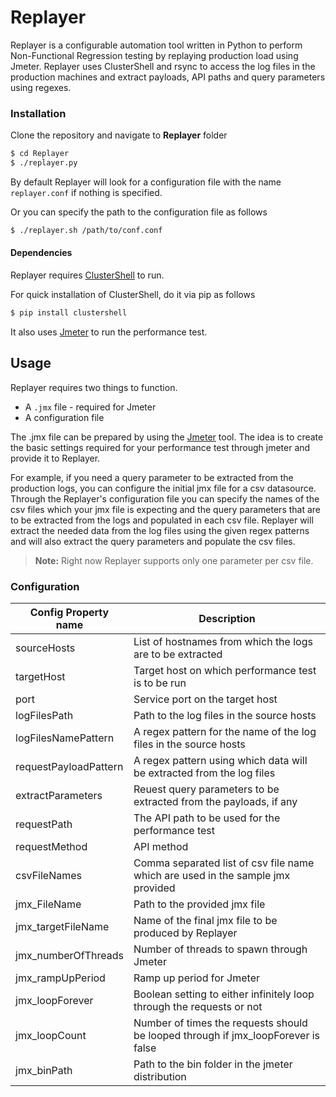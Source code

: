 Replayer
=======

Replayer is a configurable automation tool written in Python to perform Non-Functional Regression testing by replaying production load using Jmeter. Replayer uses ClusterShell and rsync to access the log files in the production machines and extract payloads, API paths and query parameters using regexes.

### Installation

Clone the repository and navigate to **Replayer** folder

```sh
$ cd Replayer
$ ./replayer.py
```

By default Replayer will look for a configuration file with the name ``replayer.conf`` if nothing is specified.

Or you can specify the path to the configuration file as follows
```sh
$ ./replayer.sh /path/to/conf.conf
```
#### Dependencies
Replayer requires [ClusterShell](http://clustershell.readthedocs.io/en/latest/install.html#distribution) to run.

For quick installation of ClusterShell, do it via pip as follows
```sh
$ pip install clustershell
```
It also uses [Jmeter](http://jmeter.apache.org/) to run the performance test.
## Usage

Replayer requires two things to function.
* A ``.jmx`` file - required for Jmeter
* A configuration file

The .jmx file can be prepared by using the [Jmeter](http://jmeter.apache.org/) tool. The idea is to create the basic settings required for your performance test through jmeter and provide it to Replayer.

For example, if you need a query parameter to be extracted from the production logs, you can configure the initial jmx file for a csv datasource. Through the Replayer's configuration file you can specify the names of the csv files which your jmx file is expecting and the query parameters that are to be extracted from the logs and populated in each csv file. Replayer will extract the needed data from the log files using the given regex patterns and will also extract the query parameters and populate the csv files.

> **Note:**
> Right now Replayer supports only one parameter per csv file.

### Configuration
Config Property name     | Description
-------- | ---
sourceHosts | List of hostnames from which the logs are to be extracted
targetHost    | Target host on which performance test is to be run
port     | Service port on the target host
logFilesPath | Path to the log files in the source hosts
logFilesNamePattern | A regex pattern for the name of the log files in the source hosts
requestPayloadPattern | A regex pattern using which data will be extracted from the log files
extractParameters | Reuest query parameters to be extracted from the payloads, if any
requestPath | The API path to be used for the performance test
requestMethod | API method
csvFileNames | Comma separated list of csv file name which are used in the sample jmx provided
jmx_FileName | Path to the provided jmx file
jmx_targetFileName | Name of the final jmx file to be produced by Replayer
jmx_numberOfThreads | Number of threads to spawn through Jmeter
jmx_rampUpPeriod | Ramp up period for Jmeter
jmx_loopForever | Boolean setting to either infinitely loop through the requests or not
jmx_loopCount | Number of times the requests should be looped through if jmx_loopForever is false
jmx_binPath | Path to the bin folder in the jmeter distribution
